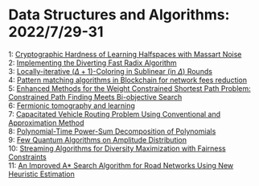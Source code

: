 # Data Structures and Algorithms: 2022/7/29-31  
1: [Cryptographic Hardness of Learning Halfspaces with Massart Noise](https://doi.org/10.48550/arXiv.2207.14266)  
2: [Implementing the Diverting Fast Radix Algorithm](https://doi.org/10.48550/arXiv.2207.14334)  
3: [Locally-iterative $(\Delta+1)$-Coloring in Sublinear (in $\Delta$)  Rounds](https://doi.org/10.48550/arXiv.2207.14458)  
4: [Pattern matching algorithms in Blockchain for network fees reduction](https://doi.org/10.48550/arXiv.2207.14592)  
5: [Enhanced Methods for the Weight Constrained Shortest Path Problem:  Constrained Path Finding Meets Bi-objective Search](https://doi.org/10.48550/arXiv.2207.14744)  
6: [Fermionic tomography and learning](https://doi.org/10.48550/arXiv.2207.14787)  
7: [Capacitated Vehicle Routing Problem Using Conventional and Approximation  Method](https://doi.org/10.48550/arXiv.2208.00046)  
8: [Polynomial-Time Power-Sum Decomposition of Polynomials](https://doi.org/10.48550/arXiv.2208.00122)  
9: [Few Quantum Algorithms on Amplitude Distribution](https://doi.org/10.48550/arXiv.2208.00162)  
10: [Streaming Algorithms for Diversity Maximization with Fairness  Constraints](https://doi.org/10.48550/arXiv.2208.00194)  
11: [An Improved A* Search Algorithm for Road Networks Using New Heuristic  Estimation](https://doi.org/10.48550/arXiv.2208.00312)  